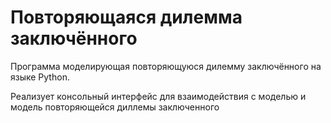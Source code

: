 # Повторяющаяся дилемма заключённого
Программа моделирующая повторяющуюся дилемму заключённого на языке Python.

Реализует консольный интерфейс для взаимодействия с моделью и модель повторяющейся диллемы заключенного
